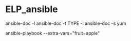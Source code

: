 # ELP_ansible

ansible-doc -l 
ansible-doc -t TYPE -l
ansible-doc -s yum

ansible-playbook --extra-vars="fruit=apple"

